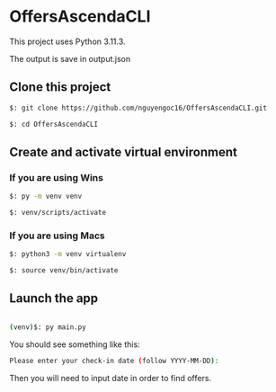 # OffersAscendaCLI

This project uses Python 3.11.3.

The output is save in output.json 

## Clone this project 

```bash
$: git clone https://github.com/nguyengoc16/OffersAscendaCLI.git

$: cd OffersAscendaCLI
```

## Create and activate virtual environment

### If you are using Wins

```bash
$: py -m venv venv

$: venv/scripts/activate
```
### If you are using Macs

```bash
$: python3 -m venv virtualenv

$: source venv/bin/activate
```

## Launch the app

```bash

(venv)$: py main.py
```

You should see something like this:

```bash
Please enter your check-in date (follow YYYY-MM-DD): 
```

Then you will need to input date in order to find offers.